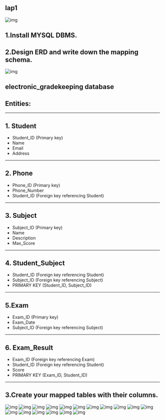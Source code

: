  ## lap1
 ![img](https://github.com/heba-eldeabes/Mysql/blob/main/img/Screenshot%20from%202025-10-22%2019-23-00.png)  
 ## 1.Install MYSQL DBMS.
## 2.Design ERD and write down the mapping schema.
![img](https://github.com/heba-eldeabes/Mysql/blob/main/img/Screenshot%20from%202025-10-07%2000-28-01.png)

## electronic_gradekeeping database
## Entities:
---------
## 1. Student
- Student_ID (Primary key)
- Name
- Email
- Address
---------------------------------------------------------------
## 2. Phone
- Phone_ID (Primary key)
- Phone_Number
- Student_ID (Foreign key referencing Student)
---------------------------------------------------------------
## 3. Subject
- Subject_ID (Primary key)
- Name
- Description
- Max_Score
---------------------------------------------------------------
## 4. Student_Subject
- Student_ID (Foreign key referencing Student)
- Subject_ID (Foreign key referencing Subject)
- PRIMARY KEY (Student_ID, Subject_ID)
---------------------------------------------------------------
## 5.Exam
- Exam_ID (Primary key)
- Exam_Date
- Subject_ID (Foreign key referencing Subject)
---------------------------------------------------------------
## 6. Exam_Result
- Exam_ID (Foreign key referencing Exam)
- Student_ID (Foreign key referencing Student)
- Score
- PRIMARY KEY (Exam_ID, Student_ID)
---------------------------------------------------------------
## 3.Create your mapped tables with their columns.

![img](https://github.com/heba-eldeabes/Mysql/blob/main/img/Screenshot%20from%202025-10-13%2014-19-36.png) 
![img](https://github.com/heba-eldeabes/Mysql/blob/main/img/Screenshot%20from%202025-10-13%2014-19-45.png) 
![img](https://github.com/heba-eldeabes/Mysql/blob/main/img/Screenshot%20from%202025-10-13%2014-20-21.png) 
![img](https://github.com/heba-eldeabes/Mysql/blob/main/img/Screenshot%20from%202025-10-13%2014-20-37.png)
![img](https://github.com/heba-eldeabes/Mysql/blob/main/img/Screenshot%20from%202025-10-13%2014-55-25.png) 
![img](https://github.com/heba-eldeabes/Mysql/blob/main/img/Screenshot%20from%202025-10-13%2014-55-43.png) 
![img](https://github.com/heba-eldeabes/Mysql/blob/main/img/Screenshot%20from%202025-10-13%2015-07-59.png) 
![img](https://github.com/heba-eldeabes/Mysql/blob/main/img/Screenshot%20from%202025-10-13%2015-10-11.png) 
![img](https://github.com/heba-eldeabes/Mysql/blob/main/img/Screenshot%20from%202025-10-13%2015-11-13.png) 
![img](https://github.com/heba-eldeabes/Mysql/blob/main/img/Screenshot%20from%202025-10-13%2015-11-44.png) 
![img](https://github.com/heba-eldeabes/Mysql/blob/main/img/Screenshot%20from%202025-10-13%2016-21-14.png) 
![img](https://github.com/heba-eldeabes/Mysql/blob/main/img/Screenshot%20from%202025-10-13%2016-22-41.png) 
![img](https://github.com/heba-eldeabes/Mysql/blob/main/img/Screenshot%20from%202025-10-14%2010-55-13.png) 
![img](https://github.com/heba-eldeabes/Mysql/blob/main/img/Screenshot%20from%202025-10-14%2011-02-08.png) 
![img](https://github.com/heba-eldeabes/Mysql/blob/main/img/Screenshot%20from%202025-10-14%2011-11-37.png) 
![img](https://github.com/heba-eldeabes/Mysql/blob/main/img/Screenshot%20from%202025-10-14%2011-21-00.png) 
![img](https://github.com/heba-eldeabes/Mysql/blob/main/img/Screenshot%20from%202025-10-14%2011-27-00.png)
